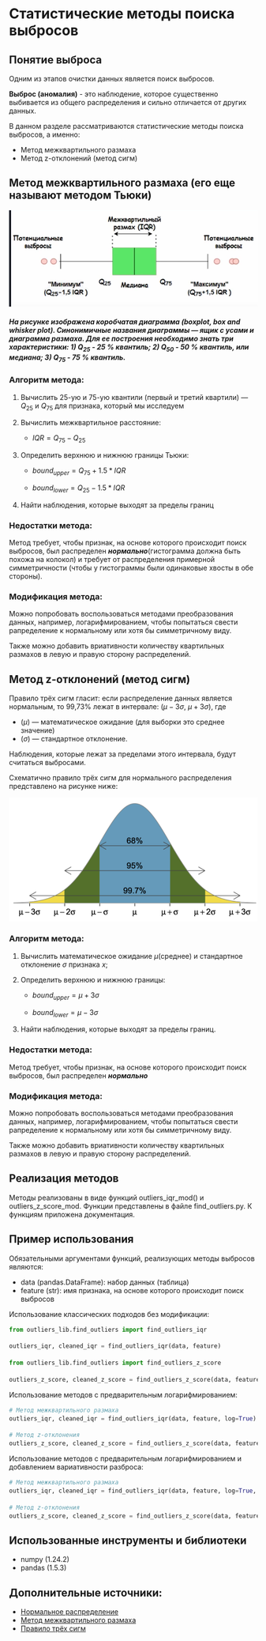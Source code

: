 # Статистические методы поиска выбросов

## Понятие выброса
Одним из этапов очистки данных является поиск выбросов.

**Выброс (аномалия)** - это наблюдение, которое существенно выбивается из общего распределения и сильно отличается от других данных.

В данном разделе рассматриваются статистические методы поиска выбросов, а именно:
*  Метод межквартильного размаха
*  Метод z-отклонений (метод сигм)

## Метод межквартильного размаха (его еще называют методом Тьюки)

![](../images/boxplot.png)
##### **На рисунке изображена коробчатая диаграмма (boxplot, box and whisker plot).**  Синонимичные названия диаграммы — ***ящик с усами*** и ***диаграмма размаха***. Для ее построения необходимо знать ***три характеристики:*** 1) $Q_{25}$ - 25 % квантиль; 2) $Q_{50}$ - 50 % квантиль, или медиана; 3) $Q_{75}$ - 75 % квантиль.

### Алгоритм метода:

1. Вычислить 25-ую и 75-ую квантили (первый и третий квартили) — $Q_{25}$ и $Q_{75}$ для признака, который мы исследуем
2. Bычислить межквартильное расстояние:
    * $IQR = Q_{75} - Q_{25}$
3. Определить верхнюю и нижнюю границы Тьюки:

    * $bound_{upper} = Q_{75} + 1.5*IQR$

    * $bound_{lower} = Q_{25} - 1.5*IQR$  

4. Найти наблюдения, которые выходят за пределы границ

### **Недостатки метода:**

Метод требует, чтобы признак, на основе которого происходит поиск выбросов, был распределен ***нормально***(гистограмма должна быть похожа на колокол) и требует от распределения примерной симметричности (чтобы у гистограммы были одинаковые хвосты в обе стороны).
### **Модификация метода:**

Можно попробовать воспользоваться методами преобразования данных, например, логарифмированием, чтобы попытаться свести рапределение к нормальному или хотя бы симметричному виду.

Также можно добавить вриативности количеству квартильных размахов в левую и правую сторону распределений.


## Метод z-отклонений (метод сигм)

Правило трёх сигм гласит: если распределение данных является нормальным, то 99,73% лежат в интервале: $(\mu-3 \sigma$, $\mu+3 \sigma)$, 
где
* ($\mu$) — математическое ожидание (для выборки это среднее значение)
* ($\sigma$) — стандартное отклонение. 

Наблюдения, которые лежат за пределами этого интервала, будут считаться выбросами.

Схематично правило трёх сигм для нормального распределения представлено на рисунке ниже:

![](../images/method_sigm.png)

### Алгоритм метода:

1. Bычислить математическое ожидание $\mu$(среднее) и стандартное отклонение $\sigma$ признака $x$;
2. Определить верхнюю и нижнюю границы:

    * $bound_{upper} = \mu+3 \sigma$

    * $bound_{lower} = \mu-3 \sigma$
3. Hайти наблюдения, которые выходят за пределы границ.

### **Недостатки метода:**

Метод требует, чтобы признак, на основе которого происходит поиск выбросов, был распределен ***нормально***
### **Модификация метода:**

Можно попробовать воспользоваться методами преобразования данных, например, логарифмированием, чтобы попытаться свести рапределение к нормальному или хотя бы симметричному виду.

Также можно добавить вриативности количеству квартильных размахов в левую и правую сторону распределений.

## Реализация методов

Методы реализованы в виде функций outliers_iqr_mod() и outliers_z_score_mod. Функции представлены в файле find_outliers.py. К функциям приложена документация.

## Пример использования

Обязательными аргументами функций, реализующих методы выбросов являются:

* data (pandas.DataFrame): набор данных (таблица)
* feature (str): имя признака, на основе которого происходит поиск выбросов

Использование классических подходов без модификации:

```python
from outliers_lib.find_outliers import find_outliers_iqr

outliers_iqr, cleaned_iqr = find_outliers_iqr(data, feature)

from outliers_lib.find_outliers import find_outliers_z_score

outliers_z_score, cleaned_z_score = find_outliers_z_score(data, feature)
```

Использование методов с предварительным логарифмированием: 
```python
# Mетод межквартильного размаха
outliers_iqr, cleaned_iqr = find_outliers_iqr(data, feature, log=True)

# Mетод z-отклонения
outliers_z_score, cleaned_z_score = find_outliers_z_score(data, feature, log=true)
```

Использование методов с предварительным логарифмированием и добавлением вариативности разброса: 
```python
# Mетод межквартильного размаха
outliers_iqr, cleaned_iqr = find_outliers_iqr(data, feature, log=True, left=3, right=3)

# Mетод z-отклонения
outliers_z_score, cleaned_z_score = find_outliers_z_score(data, feature, log=true, left=3, right=3)
```

## Использованные инструменты и библиотеки
* numpy (1.24.2)
* pandas (1.5.3)

## Дополнительные источники:
* [Нормальное распределение](https://ru.wikipedia.org/wiki/Нормальное_распределение)
* [Mетод межквартильного размаха](https://reviews.tn/ru/wiki/why-do-we-need-interquartile-range/)
* [Правило трёх сигм](https://wiki.loginom.ru/articles/3-sigma-rule.html)